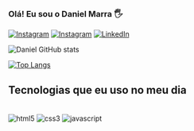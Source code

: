 

### Olá! Eu sou o Daniel Marra 🖐️

[![Instagram](https://img.shields.io/badge/Instagram-E4405F?style=for-the-badge&logo=instagram&logoColor=white
)](https://instagram.com/daniel.kkzk)
[![Instagram](https://img.shields.io/badge/Gmail-D14836?style=for-the-badge&logo=gmail&logoColor=white
)](https://mail.google.com/inbox/marradaniel4@gmail.com)
[![LinkedIn](https://img.shields.io/badge/LinkedIn-0077B5?style=for-the-badge&logo=linkedin&logoColor=white
)](https://linkedin.com/in/daniel-marra-797507223)

![Daniel GitHub stats](https://github-readme-stats.vercel.app/api?username=daniielmarra&show_icons=true&theme=onedark)

[![Top Langs](https://github-readme-stats.vercel.app/api/top-langs/?username=daniielmarra)](https://github.com/anuraghazra/github-readme-stats)

## Tecnologias que eu uso no meu dia

<div style="display: inline_block"><br/>
    <img align="center" alt="html5" src="https://img.shields.io/badge/HTML5-E34F26?style=for-the-badge&logo=html5&logoColor=white" />
    <img align="center" alt="css3" src="https://img.shields.io/badge/CSS3-1572B6?style=for-the-badge&logo=css3&logoColor=white"/>
    <img align="center" alt="javascript" src="https://img.shields.io/badge/JavaScript-F7DF1E?style=for-the-badge&logo=javascript&logoColor=black"/>
</div>

